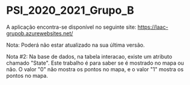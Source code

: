 # PSI_2020_2021_Grupo_B

A aplicação encontra-se disponível no seguinte site: https://laac-grupob.azurewebsites.net/
 
 Nota: Poderá não estar atualizado na sua última versão. 

 Nota #2: Na base de dados, na tabela interacao, existe um atributo chamado "State". Este trabalho é para saber se é mostrado no mapa ou não. O valor "0" não mostra os pontos no mapa, e o valor "1" mostra os pontos no mapa.
